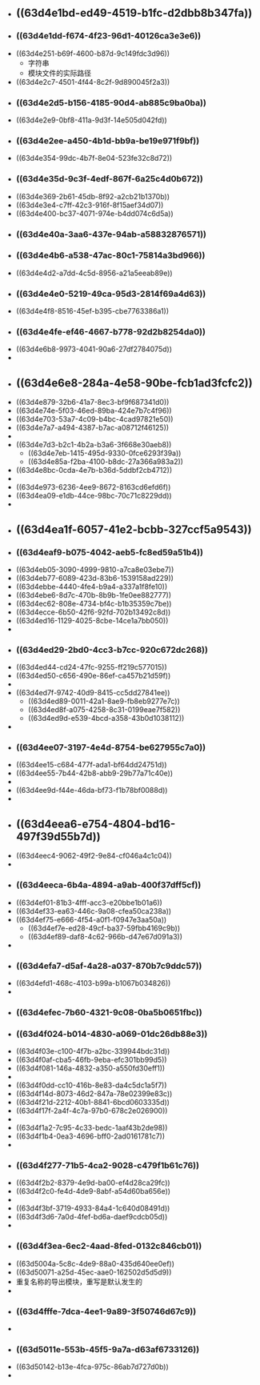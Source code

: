 - ## ((63d4e1bd-ed49-4519-b1fc-d2dbb8b347fa))
- ### ((63d4e1dd-f674-4f23-96d1-40126ca3e3e6))
- ((63d4e251-b69f-4600-b87d-9c149fdc3d96))
	- 字符串
	- 模块文件的实际路径
- ((63d4e2c7-4501-4f44-8c2f-9d890045f2a3))
- ### ((63d4e2d5-b156-4185-90d4-ab885c9ba0ba))
- ((63d4e2e9-0bf8-411a-9d3f-14e505d042fd))
- ### ((63d4e2ee-a450-4b1d-bb9a-be19e971f9bf))
- ((63d4e354-99dc-4b7f-8e04-523fe32c8d72))
- ### ((63d4e35d-9c3f-4edf-867f-6a25c4d0b672))
- ((63d4e369-2b61-45db-8f92-a2cb21b1370b))
- ((63d4e3e4-c7ff-42c3-916f-8f15aef34d07))
- ((63d4e400-bc37-4071-974e-b4dd074c6d5a))
- ### ((63d4e40a-3aa6-437e-94ab-a58832876571))
- ### ((63d4e4b6-a538-47ac-80c1-75814a3bd966))
- ((63d4e4d2-a7dd-4c5d-8956-a21a5eeab89e))
- ### ((63d4e4e0-5219-49ca-95d3-2814f69a4d63))
- ((63d4e4f8-8516-45ef-b395-cbe7763386a1))
- ### ((63d4e4fe-ef46-4667-b778-92d2b8254da0))
- ((63d4e6b8-9973-4041-90a6-27df2784075d))
-
- ## ((63d4e6e8-284a-4e58-90be-fcb1ad3fcfc2))
- ((63d4e879-32b6-41a7-8ec3-bf9f687341d0))
- ((63d4e74e-5f03-46ed-89ba-424e7b7c4f96))
- ((63d4e703-53a7-4c09-b4bc-4cad97821e50))
- ((63d4e7a7-a494-4387-b7ac-a08712f46125))
-
- ((63d4e7d3-b2c1-4b2a-b3a6-3f668e30aeb8))
	- ((63d4e7eb-1415-495d-9330-0fce6293f39a))
	- ((63d4e85a-f2ba-4100-b8dc-27a366a983a2))
- ((63d4e8bc-0cda-4e7b-b36d-5ddbf2cb4712))
-
- ((63d4e973-6236-4ee9-8672-8163cd6efd6f))
- ((63d4ea09-e1db-44ce-98bc-70c71c8229dd))
-
- ## ((63d4ea1f-6057-41e2-bcbb-327ccf5a9543))
- ### ((63d4eaf9-b075-4042-aeb5-fc8ed59a51b4))
- ((63d4eb05-3090-4999-9810-a7ca8e03ebe7))
- ((63d4eb77-6089-423d-83b6-1539158ad229))
- ((63d4ebbe-4440-4fe4-b9a4-a337a1f8fe10))
- ((63d4ebe6-8d7c-470b-8b9b-1fe0ee882777))
- ((63d4ec62-808e-4734-bf4c-b1b35359c7be))
- ((63d4ecce-6b50-42f6-92fd-702b13492c8d))
- ((63d4ed16-1129-4025-8cbe-14ce1a7bb050))
-
- ### ((63d4ed29-2bd0-4cc3-b7cc-920c672dc268))
- ((63d4ed44-cd24-47fc-9255-ff219c577015))
- ((63d4ed50-c656-490e-86ef-ca457b21d59f))
-
- ((63d4ed7f-9742-40d9-8415-cc5dd27841ee))
	- ((63d4ed89-0011-42a1-8ae9-fb8eb9277e7c))
	- ((63d4ed8f-a075-4258-8c31-0199eae7f582))
	- ((63d4ed9d-e539-4bcd-a358-43b0d1038112))
-
- ### ((63d4ee07-3197-4e4d-8754-be627955c7a0))
- ((63d4ee15-c684-477f-ada1-bf64dd24751d))
- ((63d4ee55-7b44-42b8-abb9-29b77a71c40e))
-
- ((63d4ee9d-f44e-46da-bf73-f1b78bf0088d))
-
- ## ((63d4eea6-e754-4804-bd16-497f39d55b7d))
- ((63d4eec4-9062-49f2-9e84-cf046a4c1c04))
-
- ### ((63d4eeca-6b4a-4894-a9ab-400f37dff5cf))
- ((63d4ef01-81b3-4fff-acc3-e20bbe1b01a6))
- ((63d4ef33-ea63-446c-9a08-cfea50ca238a))
- ((63d4ef75-e666-4f54-a0f1-f0947e3aa50a))
	- ((63d4ef7e-ed28-49cf-ba37-59fbb4169c9b))
	- ((63d4ef89-daf8-4c62-966b-d47e67d091a3))
-
- ### ((63d4efa7-d5af-4a28-a037-870b7c9ddc57))
- ((63d4efd1-468c-4103-b99a-b1067b034826))
-
- ### ((63d4efec-7b60-4321-9c08-0ba5b0651fbc))
- ### ((63d4f024-b014-4830-a069-01dc26db88e3))
- ((63d4f03e-c100-4f7b-a2bc-339944bdc31d))
- ((63d4f0af-cba5-46fb-9eba-efc301bb99d5))
- ((63d4f081-146a-4832-a350-a550fd30eff1))
-
- ((63d4f0dd-cc10-416b-8e83-da4c5dc1a5f7))
- ((63d4f14d-8073-46d2-847a-78e02399e83c))
- ((63d4f21d-2212-40b1-8841-6bcd0603335d))
- ((63d4f17f-2a4f-4c7a-97b0-678c2e026900))
-
- ((63d4f1a2-7c95-4c33-bedc-1aaf43b2de98))
- ((63d4f1b4-0ea3-4696-bff0-2ad0161781c7))
-
- ### ((63d4f277-71b5-4ca2-9028-c479f1b61c76))
- ((63d4f2b2-8379-4e9d-ba00-ef4d28ca29fc))
- ((63d4f2c0-fe4d-4de9-8abf-a54d60ba656e))
-
- ((63d4f3bf-3719-4933-84a4-1c640d08491d))
- ((63d4f3d6-7a0d-4fef-bd6a-daef9cdcb05d))
-
- ### ((63d4f3ea-6ec2-4aad-8fed-0132c846cb01))
- ((63d5004a-5c8c-4de9-88a0-435d640ee0ef))
- ((63d50071-a25d-45ec-aae0-162502d5d5d9))
- 重复名称的导出模块，重写是默认发生的
-
- ### ((63d4fffe-7dca-4ee1-9a89-3f50746d67c9))
-
- ### ((63d5011e-553b-45f5-9a7a-d63af6733126))
- ((63d50142-b13e-4fca-975c-86ab7d727d0b))
-